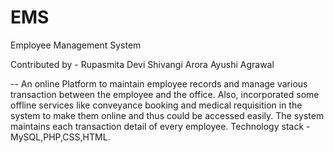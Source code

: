 # EMS
Employee Management System

Contributed by - Rupasmita Devi
                 Shivangi Arora
                 Ayushi Agrawal

-- An online Platform to maintain employee records and manage various transaction between the employee and the office. Also, incorporated some offline services like conveyance booking and medical requisition in the system to make them online and thus could be accessed easily. The system maintains each transaction detail of every employee. Technology stack - MySQL,PHP,CSS,HTML.
